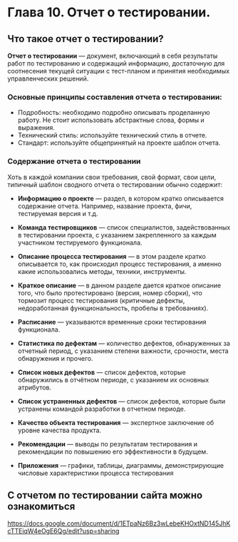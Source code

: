 # Глава 10. Отчет о тестировании.
## Что такое отчет о тестировании?

**Отчет о тестировании** — документ, включающий в себя результаты работ по тестированию и содержащий информацию, достаточную для соотнесения текущей ситуации с тест-планом и принятия необходимых управленческих решений.

### Основные принципы составления отчета о тестировании:

* Подробность: необходимо подробно описывать проделанную работу. Не стоит использовать абстрактные слова, формы и выражения.
* Технический стиль: используйте технический стиль в отчете.
* Стандарт: используйте общепринятый на проекте шаблон отчета.


### Содержание отчета о тестировании
Хоть в каждой компании свои требования, свой формат, свои цели, типичный шаблон сводного отчета о тестировании обычно содержит: 

* **Информацию о проекте** — раздел, в котором кратко описывается содержание отчета. Например, название проекта, фичи, тестируемая версия и т.д.

* **Команда тестировщиков** — список специалистов, задействованных в тестировании проекта, с указанием закрепленного за каждым участником тестируемого функционала. 

* **Описание процесса тестирования** — в этом разделе кратко описывается то, как происходил процесс тестирования, а именно какие использовались методы, техники, инструменты.

* **Краткое описание** — в данном разделе дается краткое описание того, что было протестировано (версия, номер сборки), что тормозит процесс тестирования (критичные дефекты, недоработанная функциональность, пробелы в требованиях).

* **Расписание** — указываются временные сроки тестирования функционала.

* **Статистика по дефектам** — количество дефектов, обнаруженных за отчетный период, с указанием степени важности, срочности, места обнаружения и прочего. 

* **Список новых дефектов** — список дефектов, которые обнаружились в отчётном периоде, с указанием их основных атрибутов.

* **Список устраненных дефектов** — список дефектов, которые были устранены командой разработки в отчетном периоде.

* **Качество объекта тестирования** — экспертное заключение об уровне качества продукта.

* **Рекомендации** — выводы по результатам тестирования и рекомендации по повышению его эффективности в будущем. 

* **Приложения** — графики, таблицы, диаграммы, демонстрирующие числовые характеристики процесса тестирования

## **С отчетом по тестировании сайта можно ознакомиться** 
https://docs.google.com/document/d/1ETpaNz6Bz3wLebeKHOxtND145JhKcTTEiqW4eOgE6Qg/edit?usp=sharing
